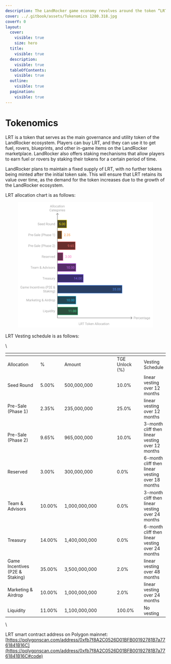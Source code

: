 ```yaml
---
description: The LandRocker game economy revolves around the token “LRT”.
cover: ../.gitbook/assets/Tokenomics 1280.318.jpg
coverY: 0
layout:
  cover:
    visible: true
    size: hero
  title:
    visible: true
  description:
    visible: true
  tableOfContents:
    visible: true
  outline:
    visible: true
  pagination:
    visible: true
---
```


# Tokenomics

LRT is a token that serves as the main governance and utility token of the LandRocker ecosystem. Players can buy LRT, and they can use it to get fuel, rovers, blueprints, and other in-game items on the LandRocker marketplace. LandRocker also offers staking mechanisms that allow players to earn fuel or rovers by staking their tokens for a certain period of time.

LandRocker plans to maintain a fixed supply of LRT, with no further tokens being minted after the initial token sale. This will ensure that LRT retains its value over time, as the demand for the token increases due to the growth of the LandRocker ecosystem.

LRT allocation chart is as follows:

<figure><img src="../.gitbook/assets/tokenomics.svg" alt=""><figcaption></figcaption></figure>

LRT Vesting schedule is as follows:

\


<table data-header-hidden><thead><tr><th width="190"></th><th width="100"></th><th width="384"></th><th width="149"></th><th></th></tr></thead><tbody><tr><td>Allocation</td><td>%</td><td>Amount</td><td>TGE Unlock (%)</td><td>Vesting Schedule</td></tr><tr><td>Seed Round</td><td>5.00%</td><td>500,000,000</td><td>10.0%</td><td>linear vesting over 12 months</td></tr><tr><td>Pre-Sale (Phase 1)</td><td>2.35%</td><td>235,000,000</td><td>25.0%</td><td>linear vesting over 12 months</td></tr><tr><td>Pre-Sale (Phase 2)</td><td>9.65%</td><td>965,000,000</td><td>10.0%</td><td>3-month cliff  then linear vesting over 12 months</td></tr><tr><td>Reserved</td><td>3.00%</td><td>300,000,000</td><td>0.0%</td><td>6-month cliff then linear vesting over 18 months</td></tr><tr><td>Team &#x26; Advisors </td><td>10.00%</td><td>1,000,000,000</td><td>0.0%</td><td>3-month cliff then linear vesting over 24 months</td></tr><tr><td>Treasury</td><td>14.00%</td><td>1,400,000,000</td><td>0.0%</td><td>6-month cliff then linear vesting over 24 months</td></tr><tr><td>Game Incentives (P2E &#x26; Staking)</td><td>35.00%</td><td>3,500,000,000</td><td>2.0%</td><td>linear vesting over 48 months</td></tr><tr><td>Marketing &#x26; Airdrop</td><td>10.00%</td><td>1,000,000,000</td><td>2.0%</td><td>linear vesting over 24 months</td></tr><tr><td>Liquidity</td><td>11.00%</td><td>1,100,000,000</td><td>100.0%</td><td>No vesting</td></tr></tbody></table>

\


LRT smart contract address on Polygon mainnet:\
[https://polygonscan.com/address/0xfb7f8A2C0526D01BFB00192781B7a7761841B16C](https://polygonscan.com/address/0xfb7f8A2C0526D01BFB00192781B7a7761841B16C#code)
